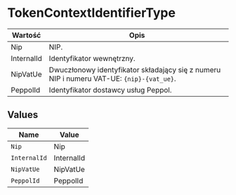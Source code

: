 # TokenContextIdentifierType

| Wartość | Opis |
| --- | --- |
| Nip | NIP. |
| InternalId | Identyfikator wewnętrzny. |
| NipVatUe | Dwuczłonowy identyfikator składający się z numeru NIP i numeru VAT-UE: `{nip}-{vat_ue}`. |
| PeppolId | Identyfikator dostawcy usług Peppol. |



## Values

| Name         | Value        |
| ------------ | ------------ |
| `Nip`        | Nip          |
| `InternalId` | InternalId   |
| `NipVatUe`   | NipVatUe     |
| `PeppolId`   | PeppolId     |
